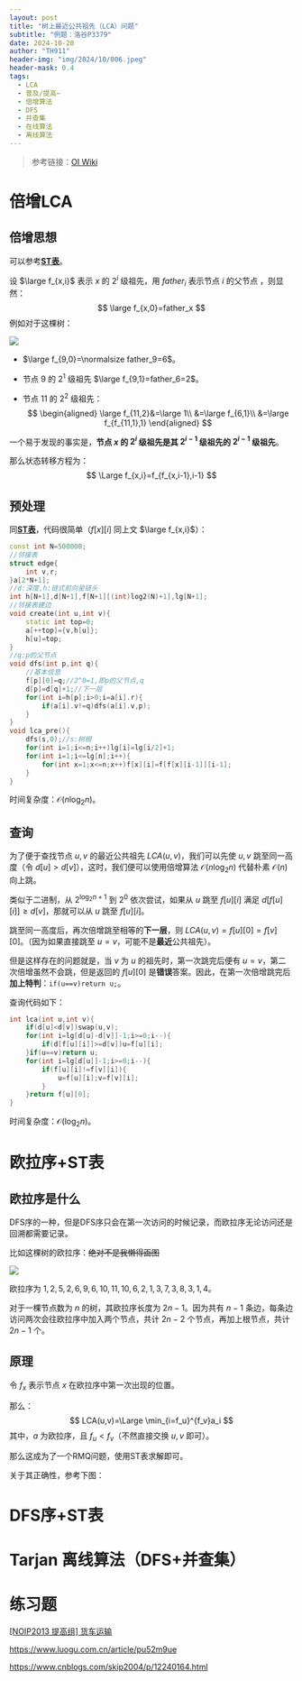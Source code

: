 ```yaml
---
layout: post
title: "树上最近公共祖先（LCA）问题"
subtitle: "例题：洛谷P3379"
date: 2024-10-20
author: "TH911"
header-img: "img/2024/10/006.jpeg"
header-mask: 0.4
tags:
  - LCA
  - 普及/提高−
  - 倍增算法
  - DFS
  - 并查集
  - 在线算法
  - 离线算法
---
```


> 参考链接：[OI Wiki](https://oi-wiki.org/graph/lca/)

# 倍增LCA

## 倍增思想

可以参考[**ST表**](https://cfyy.us.kg/2024/10/20/3/#%E5%80%8D%E5%A2%9E%E6%80%9D%E6%83%B3)。

设 $\large f_{x,i}$ 表示 $x$ 的 $2^i$ 级祖先，用 $father_i$ 表示节点 $i$ 的父节点 ，则显然：
$$
\large f_{x,0}=father_x
$$
例如对于这棵树：

![](https://cfyy.us.kg/img/2024/10/014.png)

* $\large f_{9,0}=\normalsize father_9=6$。

* 节点 $9$ 的 $2^1$ 级祖先 $\large f_{9,1}=father_6=2$。

* 节点 $11$ 的 $2^2$ 级祖先：
  $$
  \begin{aligned}
  \large f_{11,2}&=\large 1\\
  &=\large f_{6,1}\\
  &=\large f_{f_{11,1},1}
  \end{aligned}
  $$

一个易于发现的事实是，**节点 $x$ 的 $2^i$ 级祖先是其 $2^{i-1}$ 级祖先的 $2^{i-1}$ 级祖先**。

那么状态转移方程为：
$$
\Large f_{x,i}=f_{f_{x,i-1},i-1}
$$

## 预处理

同[**ST表**](https://cfyy.us.kg/2024/10/20/3/#%E9%A2%84%E5%A4%84%E7%90%86)，代码很简单（$f[x][i]$ 同上文 $\large f_{x,i}$）：

```cpp
const int N=500000;
//邻接表
struct edge{
	int v,r;
}a[2*N+1];
//d:深度,h:链式前向星链头
int h[N+1],d[N+1],f[N+1][(int)log2(N)+1],lg[N+1];
//邻接表建边
void create(int u,int v){
	static int top=0;
	a[++top]={v,h[u]};
	h[u]=top;
}
//q:p的父节点 
void dfs(int p,int q){
	//基本信息 
	f[p][0]=q;//2^0=1,即p的父节点,q 
	d[p]=d[q]+1;//下一层 
	for(int i=h[p];i>0;i=a[i].r){
		if(a[i].v!=q)dfs(a[i].v,p);
	}
}
void lca_pre(){
	dfs(s,0);//s:树根
	for(int i=1;i<=n;i++)lg[i]=lg[i/2]+1;
	for(int i=1;i<=lg[n];i++){
		for(int x=1;x<=n;x++)f[x][i]=f[f[x][i-1]][i-1];
	}
}
```

时间复杂度：$\mathcal O(n\log_2 n)$。

## 查询

为了便于查找节点 $u,v$ 的最近公共祖先 $LCA(u,v)$，我们可以先使 $u,v$ 跳至同一高度（令 $d[u]>d[v]$），这时，我们便可以使用倍增算法 $\mathcal O(n\log_2n)$ 代替朴素 $\mathcal O(n)$ 向上跳。

类似于二进制，从 $2^{\log_2n+1}$ 到 $2^0$ 依次尝试，如果从 $u$ 跳至 $f[u][i]$ 满足 $d[f[u][i]] \geq d[v]$，那就可以从 $u$ 跳至 $f[u][i]$。

跳至同一高度后，再次倍增跳至相等的**下一层**，则 $LCA(u,v)=f[u][0]=f[v][0]$。（因为如果直接跳至 $u=v$，可能不是**最近**公共祖先）。

但是这样存在的问题就是，当 $v$ 为 $u$ 的祖先时，第一次跳完后便有 $u=v$，第二次倍增虽然不会跳，但是返回的 $f[u][0]$ 是**错误**答案。因此，在第一次倍增跳完后**加上特判**：`if(u==v)return u;`。

查询代码如下：

```cpp
int lca(int u,int v){
	if(d[u]<d[v])swap(u,v);
	for(int i=lg[d[u]-d[v]]-1;i>=0;i--){
		if(d[f[u][i]]>=d[v])u=f[u][i];
	}if(u==v)return u;
	for(int i=lg[d[u]]-1;i>=0;i--){
		if(f[u][i]!=f[v][i]){
			u=f[u][i];v=f[v][i];
		}
	}return f[u][0];
}
```

时间复杂度：$\mathcal O(\log_2n)$。

# 欧拉序+ST表

## 欧拉序是什么

DFS序的一种，但是DFS序只会在第一次访问的时候记录，而欧拉序无论访问还是回溯都需要记录。

比如这棵树的欧拉序：~~绝对不是我懒得画图~~

![](https://cfyy.us.kg/img/2024/10/014.png)

欧拉序为 $1,2,5,2,6,9,6,10,11,10,6,2,1,3,7,3,8,3,1,4$。

对于一棵节点数为 $n$ 的树，其欧拉序长度为 $2n-1$。因为共有 $n-1$ 条边，每条边访问两次会往欧拉序中加入两个节点，共计 $2n-2$ 个节点，再加上根节点，共计 $2n-1$ 个。

## 原理

令 $f_x$ 表示节点 $x$ 在欧拉序中第一次出现的位置。

那么：
$$
LCA(u,v)=\Large \min_{i=f_u}^{f_v}a_i
$$
其中，$a$ 为欧拉序，且 $f_u<f_v$（不然直接交换 $u,v$ 即可）。

那么这成为了一个RMQ问题，使用ST表求解即可。

关于其正确性，参考下图：

# DFS序+ST表

# Tarjan 离线算法（DFS+并查集）



# 练习题

[[NOIP2013 提高组] 货车运输](https://www.luogu.com.cn/problem/P1967)

https://www.luogu.com.cn/article/pu52m9ue

https://www.cnblogs.com/skip2004/p/12240164.html